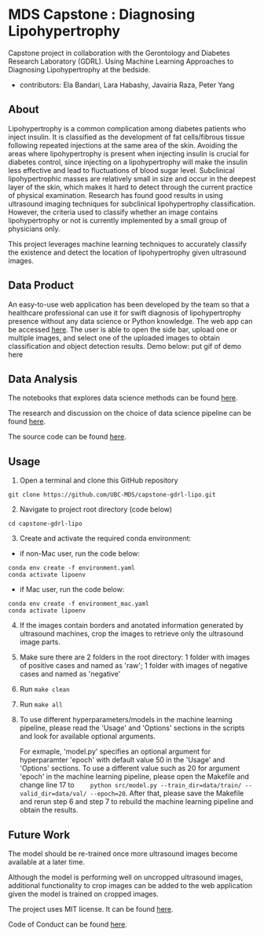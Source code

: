 # MDS Capstone : Diagnosing Lipohypertrophy
Capstone project in collaboration with the Gerontology and Diabetes Research Laboratory (GDRL). Using Machine Learning Approaches to Diagnosing Lipohypertrophy at the bedside.
  - contributors: Ela Bandari, Lara Habashy, Javairia Raza, Peter Yang

## About

Lipohypertrophy is a common complication among diabetes patients who inject insulin. It is classified as the development of fat cells/fibrous tissue following repeated injections at the same area of the skin. Avoiding the areas where lipohypertrophy is present when injecting insulin is crucial for diabetes control, since injecting on a lipohypertrophy will make the insulin less effective and lead to fluctuations of blood sugar level. Subclinical lipohypertrophic masses are relatively small in size and occur in the deepest layer of the skin, which makes it hard to detect through the current practice of physical examination. Research has found good results in using ultrasound imaging techniques for subclinical lipohypertrophy classification. However, the criteria used to classify whether an image contains lipohypertrophy or not is currently implemented by a small group of physicians only.

This project leverages machine learning techniques to accurately classify the existence and detect the location of lipohypertrophy given ultrasound images.

## Data Product
An easy-to-use web application has been developed by the team so that a healthcare professional can use it for swift diagnosis of lipohypertrophy presence without any data science or Python knowledge.
The web app can be accessed
[here](https://share.streamlit.io/xudongyang2/lipo_deploy/deployment/lipo_app.py). 
The user is able to open the side bar, upload one or multiple images, and select one of the uploaded images to obtain classification and object detection results. Demo below:
put gif of demo here


## Data Analysis
The notebooks that explores data science methods can be found 
[here](https://github.com/UBC-MDS/capstone-gdrl-lipo/tree/master/notebooks).

The research and discussion on the choice of data science pipeline can be found
[here](https://github.com/UBC-MDS/capstone-gdrl-lipo/issues).

The source code can be found
[here](https://github.com/UBC-MDS/capstone-gdrl-lipo/tree/master/src).

## Usage
1. Open a terminal and clone this GitHub repository
```
git clone https://github.com/UBC-MDS/capstone-gdrl-lipo.git
```
2. Navigate to project root directory (code below)
```
cd capstone-gdrl-lipo
```
3. Create and activate the required conda environment:

- if non-Mac user, run the code below:
```
conda env create -f environment.yaml
conda activate lipoenv
```

- if Mac user, run the code below:
```
conda env create -f environment_mac.yaml
conda activate lipoenv
```
4. If the images contain borders and anotated information generated by ultrasound machines, crop the images to retrieve only the ultrasound image parts.
5. Make sure there are 2 folders in the root directory: 1 folder with images of positive cases and named as 'raw'; 1 folder with images of negative cases and named as 'negative'
6. Run `make clean`
7. Run `make all`
8. To use different hyperparameters/models in the machine learning pipeline, please read the 'Usage' and 'Options' sections in the scripts and look for available optional arguments.

   For exmaple, 'model.py' specifies an optional argument for hyperparamter 'epoch' with default value 50 in the 'Usage' and 'Options' sections. To use a different value such as 20 for argument 'epoch' in the machine learning pipeline, please open the Makefile and change line 17 to `	python src/model.py --train_dir=data/train/ --valid_dir=data/val/ --epoch=20`. After that, please save the Makefile and rerun step 6 and step 7 to rebuild the machine learning pipeline and obtain the results. 

## Future Work
The model should be re-trained once more ultrasound images become available at a later time.

Although the model is performing well on uncropped ultrasound images, additional functionality to crop images can be added to the web application given the model is trained on cropped images. 

The project uses MIT license. It can be found
[here](https://github.com/UBC-MDS/capstone-gdrl-lipo/blob/master/LICENSE).

Code of Conduct can be found 
[here](https://github.com/UBC-MDS/capstone-gdrl-lipo/blob/master/CODE_OF_CONDUCT.md).
